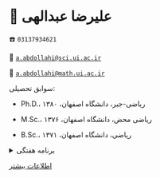 # 👤  **علیرضا عبدالهی**


☎️  `03137934621`


📧  [`a.abdollahi@sci.ui.ac.ir`](mailto:a.abdollahi@sci.ui.ac.ir)


📧  [`a.abdollahi@math.ui.ac.ir`](mailto:a.abdollahi@math.ui.ac.ir)


سوابق تحصیلی:


- Ph.D.، ریاضی-جبر، دانشگاه اصفهان، ۱۳۸۰


- M.Sc.، ریاضی محض، دانشگاه اصفهان، ۱۳۷۶


- B.Sc.، ریاضی، دانشگاه اصفهان، ۱۳۷۱


<details>
<summary>
برنامه هفتگی
</summary>
<img src="../statics/abdelahi.jpg"/>
</details>


[اطلاعات بیشتر](https://sci.ui.ac.ir/a.abdollahi)

